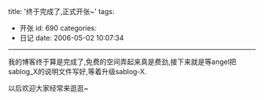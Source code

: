 title: '终于完成了,正式开张~'
tags:
  - 开张
id: 690
categories:
  - 日记
date: 2006-05-02 10:07:34
---

我的博客终于算是完成了,免费的空间弄起来真是费劲,接下来就是等angel把sablog_X的说明文件写好,等着升级sablog-X.

以后欢迎大家经常来逛逛~